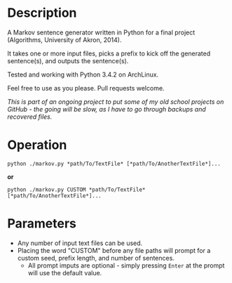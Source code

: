 # Description
A Markov sentence generator written in Python for a final project (Algorithms, University of Akron, 2014).

It takes one or more input files, picks a prefix to kick off the generated sentence(s), and outputs the sentence(s).

Tested and working with Python 3.4.2 on ArchLinux.

Feel free to use as you please. Pull requests welcome. 

*This is part of an ongoing project to put some of my old school projects on GitHub - the going will be slow, as I have to go through backups and recovered files.*


# Operation

`python ./markov.py *path/To/TextFile* [*path/To/AnotherTextFile*]...`

 **or**

`python ./markov.py CUSTOM *path/To/TextFile* [*path/To/AnotherTextFile*]...`

# Parameters
* Any number of input text files can be used.
* Placing the word "CUSTOM" before any file paths will prompt for a custom seed, prefix length, and number of sentences.
  * All prompt imputs are optional - simply pressing `Enter` at the prompt will use the default value.
